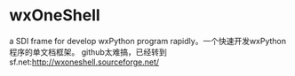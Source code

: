 # wxOneShell
a SDI frame for develop wxPython program rapidly。一个快速开发wxPython程序的单文档框架。
github太难搞，已经转到sf.net:http://wxoneshell.sourceforge.net/
